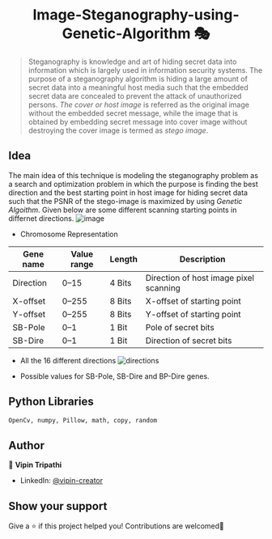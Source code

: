 # 

<h1 align="center">Image-Steganography-using-Genetic-Algorithm 🎭</h1>

> Steganography is knowledge and art of hiding secret data into information which is largely used in information security systems. The purpose of a steganography algorithm is hiding a large amount of secret data into a meaningful host media such that the embedded secret data are concealed to prevent the attack of unauthorized persons. *The cover or host image* is referred as the original image without the embedded secret message, while the image that is obtained by embedding secret message into cover image without destroying the cover image is termed as *stego image*.

## Idea 
 The main idea of this technique is modeling the steganography problem as a search and optimization problem in which the purpose is finding the best direction and the best starting point in host image for hiding secret data such that the PSNR of the stego-image is maximized by using *Genetic Algoithm*.
Given below are some different scanning starting points in differnet directions.
 ![image](https://user-images.githubusercontent.com/59695863/169637275-13c85a99-5a73-4f25-8f00-3fae3042d27f.png)
 
 - Chromosome Representation
 
| Gene name | Value range | Length | Description |
| ------------- | ------------- | ------------- | ------------- |
| Direction | 0–15 | 4 Bits | Direction of host image pixel scanning |
| X-offset | 0–255 | 8 Bits | X-offset of starting point |
| Y-offset | 0–255 | 8 Bits | Y-offset of starting point |
| SB-Pole | 0–1 |1 Bit | Pole of secret bits |
| SB-Dire | 0–1 |1 Bit | Direction of secret bits |
 
   - All the 16 different directions
![directions](https://user-images.githubusercontent.com/59695863/169637821-e6c879a0-72c7-495b-85dd-27486444a0bd.png)

   - Possible values for SB-Pole, SB-Dire and BP-Dire genes.

## Python Libraries 

```sh
OpenCv, numpy, Pillow, math, copy, random
```

## Author

👤 **Vipin Tripathi**

* LinkedIn: [@vipin-creator](https://linkedin.com/in/vipin-creator)

## Show your support

Give a ⭐️ if this project helped you!
Contributions are welcomed🤗



